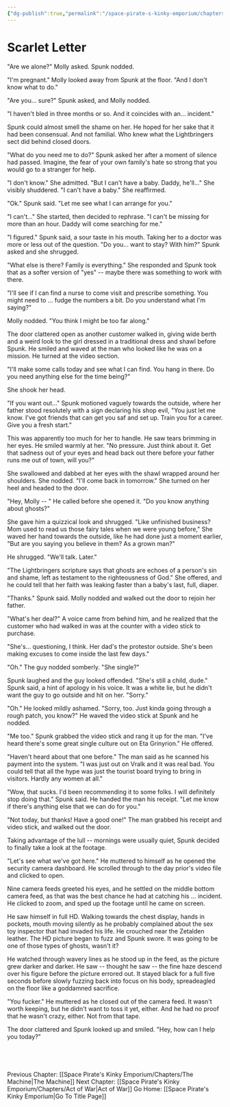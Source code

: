 ```yaml
---
{"dg-publish":true,"permalink":"/space-pirate-s-kinky-emporium/chapters/scarlet-letter/"}
---
```


# Scarlet Letter

"Are we alone?" Molly asked. Spunk nodded. 

"I'm pregnant." Molly looked away from Spunk at the floor. "And I don't know what to do."

"Are you... sure?" Spunk asked, and Molly nodded. 

"I haven't bled in three months or so. And it coincides with an... incident." 

Spunk could almost smell the shame on her. He hoped for her sake that it had been consensual. And not familial. Who knew what the Lightbringers sect did behind closed doors. 

"What do you need me to do?" Spunk asked her after a moment of silence had passed. Imagine, the fear of your own family's hate so strong that you would go to a stranger for help. 

"I don't know." She admitted. "But I can't have a baby. Daddy, he'll..." She visibly shuddered. "I can't have a baby." She reaffirmed. 

"Ok." Spunk said. "Let me see what I can arrange for you." 

"I can't..." She started, then decided to rephrase. "I can't be missing for more than an hour. Daddy will come searching for me." 

"I figured." Spunk said, a sour taste in his mouth. Taking her to a doctor was more or less out of the question. "Do you... want to stay? With him?" Spunk asked and she shrugged.

"What else is there? Family is everything." She responded and Spunk took that as a softer version of "yes" -- maybe there was something to work with there. 

"I'll see if I can find a nurse to come visit and prescribe something. You might need to ... fudge the numbers a bit. Do you understand what I'm saying?"

Molly nodded. "You think I might be too far along."

The door clattered open as another customer walked in, giving wide berth and a weird look to the girl dressed in a traditional dress and shawl before Spunk. He smiled and waved at the man who looked like he was on a mission. He turned at the video section. 

"I'll make some calls today and see what I can find. You hang in there. Do you need anything else for the time being?"

She shook her head. 

"If you want out..." Spunk motioned vaguely towards the outside, where her father stood resolutely with a sign declaring his shop evil, "You just let me know. I've got friends that can get you saf and set up. Train you for a career. Give you a fresh start."

This was apparently too much for her to handle. He saw tears brimming in her eyes. He smiled warmly at her. "No pressure. Just think about it. Get that sadness out of your eyes and head back out there before your father runs me out of town, will you?"

She swallowed and dabbed at her eyes with the shawl wrapped around her shoulders. She nodded. "I'll come back in tomorrow." She turned on her heel and headed to the door.

"Hey, Molly -- " He called before she opened it. "Do you know anything about ghosts?" 

She gave him a quizzical look and shrugged. "Like unfinished business? Mom used to read us those fairy tales when we were young before," She waved her hand towards the outside, like he had done just a moment earlier, "But are you saying you believe in them? As a grown man?"

He shrugged. "We'll talk. Later." 

"The Lightbringers scripture says that ghosts are echoes of a person's sin and shame, left as testament to the righteousness of God." She offered, and he could tell that her faith was leaking faster than a baby's last, full, diaper. 

"Thanks." Spunk said. Molly nodded and walked out the door to rejoin her father. 

"What's her deal?" A voice came from behind him, and he realized that the customer who had walked in was at the counter with a video stick to purchase. 

"She's... questioning, I think. Her dad's the protestor outside. She's been making excuses to come inside the last few days."

"Oh." The guy nodded somberly. "She single?"

Spunk laughed and the guy looked offended. "She's still a child, dude." Spunk said, a hint of apology in his voice. It was a white lie, but he didn't want the guy to go outside and hit on her. "Sorry."

"Oh." He looked mildly ashamed. "Sorry, too. Just kinda going through a rough patch, you know?" He waved the video stick at Spunk and he nodded. 

"Me too." Spunk grabbed the video stick and rang it up for the man. "I've heard there's some great single culture out on Eta Grinyrion." He offered. 

"Haven't heard about that one before." The man said as he scanned his payment into the system. "I was just out on Vralk and it was real bad. You could tell that all the hype was just the tourist board trying to bring in visitors. Hardly any women at all." 

"Wow, that sucks. I'd been recommending it to some folks. I will definitely stop doing that." Spunk said. He handed the man his receipt. "Let me know if there's anything else that we can do for you."

"Not today, but thanks! Have a good one!" The man grabbed his receipt and video stick, and walked out the door. 

Taking advantage of the lull -- mornings were usually quiet, Spunk decided to finally take a look at the footage. 

"Let's see what we've got here." He muttered to himself as he opened the security camera dashboard. He scrolled through to the day prior's video file and clicked to open. 

Nine camera feeds greeted his eyes, and he settled on the middle bottom camera feed, as that was the best chance he had at catching his ... incident. He clicked to zoom, and sped up the footage until he came on screen.

He saw himself in full HD. Walking towards the chest display, hands in pockets, mouth moving silently as he probably complained about the sex toy inspector that had invaded his life. He crouched near the Zetalden leather. The HD picture began to fuzz and Spunk swore. It was going to be one of those types of ghosts, wasn't it?

He watched through wavery lines as he stood up in the feed, as the picture grew darker and darker. He saw -- thought he saw -- the fine haze descend over his figure before the picture errored out. It stayed black for a full five seconds before slowly fuzzing back into focus on his body, spreadeagled on the floor like a goddamned sacrifice. 

"You fucker." He muttered as he closed out of the camera feed. It wasn't worth keeping, but he didn't want to toss it yet, either. And he had no proof that he wasn't crazy, either. Not from that tape. 

The door clattered and Spunk looked up and smiled. "Hey, how can I help you today?"

  
---
Previous Chapter: [[Space Pirate's Kinky Emporium/Chapters/The Machine\|The Machine]]
Next Chapter: [[Space Pirate's Kinky Emporium/Chapters/Act of War\|Act of War]]
Go Home: [[Space Pirate's Kinky Emporium\|Go To Title Page]]
  


